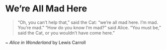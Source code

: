 # We’re All Mad Here

> “Oh, you can’t help that,” said the Cat: “we’re all mad here. I’m mad. You’re mad.” “How do you know I’m mad?” said Alice. “You must be,” said the Cat, or you wouldn’t have come here.”

~ _Alice in Wonderland_ by Lewis Carroll